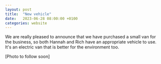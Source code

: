 ```yaml
---
layout: post
title:  "New vehicle"
date:   2023-06-28 08:00:00 +0100
categories: website
---
```

We are really pleased to announce that we have purchased a small van for the business, so both Hannah and Rich have an appropriate vehicle to use. It's an electric van that is better for the environment too.

[Photo to follow soon]

